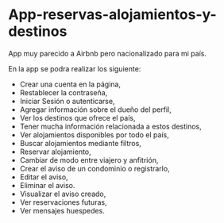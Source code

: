 # App-reservas-alojamientos-y-destinos

App muy parecido a Airbnb pero nacionalizado para mi país.

En la app se podra realizar los siguiente:
- Crear una cuenta en la página,
- Restablecer la contraseña,
- Iniciar Sesión o autenticarse,
- Agregar información sobre el dueño del perfil,
- Ver los destinos que ofrece el país,
- Tener mucha información relacionada a estos destinos,
- Ver alojamientos disponibles por todo el país,
- Buscar alojamientos mediante filtros,
- Reservar alojamiento,
- Cambiar de modo entre viajero y anfitrión,
- Crear el aviso de un condominio o registrarlo,
- Editar el aviso,
- Eliminar el aviso.
- Visualizar el aviso creado,
- Ver reservaciones futuras,
- Ver mensajes huespedes.

